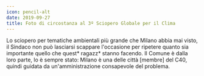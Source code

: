 ```yaml
---
icon: pencil-alt
date: 2019-09-27
title: Foto di circostanza al 3º Sciopero Globale per il Clima
---
```


Lo sciopero per tematiche ambientali più grande che Milano abbia mai visto, il Sindaco non può lasciarsi scappare l'occasione per ripetere quanto sia importante quello che quest* ragazz* stanno facendo. Il Comune è dalla loro parte, lo è sempre stato: Milano è una delle città [membre] del C40, quindi guidata da un'amministrazione consapevole del problema.
